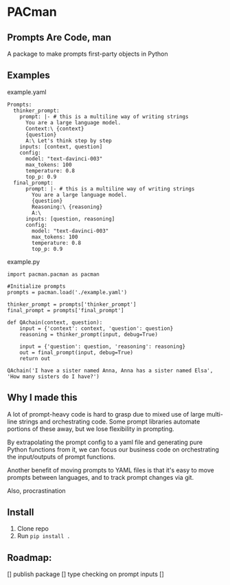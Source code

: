# PACman

## Prompts Are Code, man

A package to make prompts first-party objects in Python


## Examples

example.yaml
```
Prompts:
  thinker_prompt:
    prompt: |- # this is a multiline way of writing strings 
      You are a large language model.
      Context:\ {context}
      {question}
      A:\ Let's think step by step
    inputs: [context, question]
    config:
      model: "text-davinci-003" 
      max_tokens: 100
      temperature: 0.8
      top_p: 0.9
  final_prompt:
      prompt: |- # this is a multiline way of writing strings 
        You are a large language model.
        {question}
        Reasoning:\ {reasoning}
        A:\
      inputs: [question, reasoning]
      config:
        model: "text-davinci-003" 
        max_tokens: 100
        temperature: 0.8
        top_p: 0.9
```

example.py
```
import pacman.pacman as pacman

#Initialize prompts
prompts = pacman.load('./example.yaml')

thinker_prompt = prompts['thinker_prompt']
final_prompt = prompts['final_prompt']

def QAchain(context, question):
    input = {'context': context, 'question': question}
    reasoning = thinker_prompt(input, debug=True)
    
    input = {'question': question, 'reasoning': reasoning}
    out = final_prompt(input, debug=True)
    return out

QAchain('I have a sister named Anna, Anna has a sister named Elsa', 'How many sisters do I have?')
```

## Why I made this
A lot of prompt-heavy code is hard to grasp due to mixed use of large multi-line strings and orchestrating code. Some prompt libraries automate portions of these away, but we lose flexibility in prompting. 

By extrapolating the prompt config to a yaml file and generating pure Python functions from it, we can focus our business code on orchestrating the input/outputs of prompt functions.

Another benefit of moving prompts to YAML files is that it's easy to move prompts between languages, and to track prompt changes via git.

Also, procrastination

## Install

1. Clone repo
2. Run `pip install .`

## Roadmap:

[] publish package
[] type checking on prompt inputs
[]

